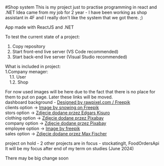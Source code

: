 #Shop system
This is my project just to practise programming in react and .NET
Idea came from my job for 2 year - I have been working as shop assistant in 4F and I really don't like the system that we got there. ;)

App made with ReactJS and .NET

To test the current state of a project:
1. Copy repository
2. Start front-end live server (VS Code recommended)
3. Start back-end live server (Visual Studio recommended)

What is included in project: <br/>
1.Company menager:<br/>
  &emsp;1.1. User <br/>
  &emsp;1.2. Shop <br/>

For now used images will be here due to the fact that there is no place for them to put on page. Later these links will be moved. <br/>
dashboard background - <a href="http://www.freepik.com">Designed by rawpixel.com / Freepik</a> <br/>
clients option -> <a href="https://www.freepik.com/free-photo/two-confident-business-man-shaking-hands-meeting-office-success-dealing-greeting-partner-concept_1203162.htm#fromView=search&page=1&position=1&uuid=715f841c-83dd-4a5d-8196-4dfd7aba56e3">Image by snowing on Freepik</a> <br/>
stors option -> <a href="https://www.pexels.com/pl-pl/zdjecie/zdjecie-odziezy-damskiej-1488463/"> Zdjęcie dodane przez Edgars Kisuro</a> <br/>
clothing option -> <a href="https://www.pexels.com/pl-pl/zdjecie/zblizenie-row-325876/">Zdjęcie dodane przez Pixabay</a> <br/>
company option -> <a href="https://www.pexels.com/pl-pl/zdjecie/bialy-budynek-15120-269077/">Zdjęcie dodane przez Pixabay</a> <br/>
employee option -> <a href="https://www.freepik.com/free-photo/portrait-male-personal-shopper-working_13453242.htm#fromView=search&page=1&position=2&uuid=5abd07d6-a57a-4537-a782-5a403f7a1558">Image by freepik</a> <br/>
sales option -> <a href="https://www.pexels.com/pl-pl/zdjecie/kobieta-w-czarnej-skorzanej-kurtce-trzymajac-czerwone-i-biale-pudelko-5868272/">Zdjęcie dodane przez Max Fischer</a> <br/>

project on hold - 2 other projects are in focus - stockatingIt, FoodOrdersApi
It will be my focus after end of my term on studies (June 2024)

There may be big change soon
